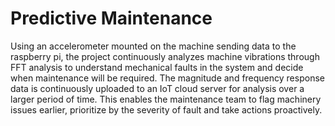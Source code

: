 # Predictive Maintenance

Using an accelerometer mounted on the machine sending data to the raspberry pi, the project continuously analyzes machine vibrations through FFT analysis to understand mechanical faults in the system and decide when maintenance will be required. The magnitude and frequency response data is continuously uploaded to an IoT cloud server for analysis over a larger period of time. This enables the maintenance team to flag machinery issues earlier, prioritize by the severity of fault and take actions proactively.
